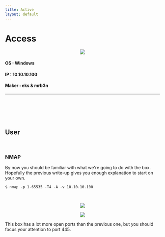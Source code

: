 ```yaml
---
title: Active
layout: default
---
```


# Access

<p align="center"> 
<img src="https://takaya1337.github.io/htb/assets/02/active.png">
</p>

#### OS            : Windows
#### IP            : 10.10.10.100
#### Maker         : eks & mrb3n
* * *
<br>
<br>
<br>
<br>

## User
<br>

### NMAP
By now you should be familiar with what we're going to do with the box. Hopefully the previous write-up gives you enough explanation to start on your own. 
```
$ nmap -p 1-65535 -T4 -A -v 10.10.10.100
```
<br>

<p align="center"> 
<img src="https://takaya1337.github.io/htb/assets/02/1-nmap.png">
</p>

<p align="center"> 
<img src="https://takaya1337.github.io/htb/assets/02/2-nmap.png">
</p>

This box has a lot more open ports than the previous one, but you should focus your attention to port 445.
<br>
<br>

